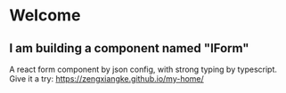 # Welcome

## I am building a component named "IForm"

A react form component by json config, with strong typing by typescript.
Give it a try: https://zengxiangke.github.io/my-home/

